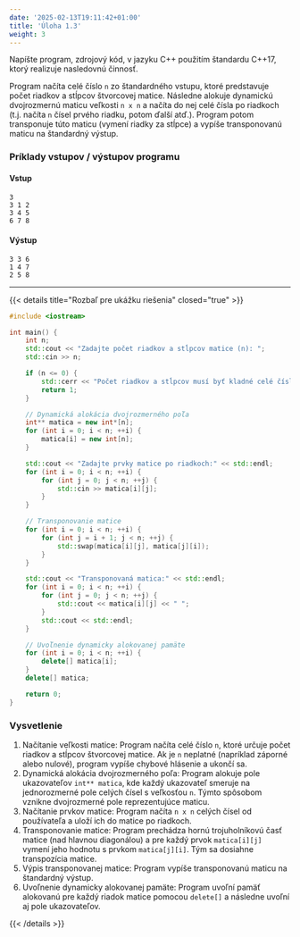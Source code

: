 ```yaml
---
date: '2025-02-13T19:11:42+01:00'
title: 'Úloha 1.3'
weight: 3
---
```


Napíšte program, zdrojový kód, v jazyku C++ použitím štandardu C++17, ktorý realizuje nasledovnú činnosť.

Program načíta celé číslo `n` zo štandardného vstupu, ktoré predstavuje počet riadkov a stĺpcov štvorcovej matice.
Následne alokuje dynamickú dvojrozmernú maticu veľkosti `n x n` a načíta do nej celé čísla po riadkoch (t.j. načíta `n`
čísel prvého riadku, potom ďalší atď.). Program potom transponuje túto maticu (vymení riadky za stĺpce) a vypíše
transponovanú maticu na štandardný výstup.

### Príklady vstupov / výstupov programu

#### Vstup

```text
3
3 1 2
3 4 5
6 7 8
```

#### Výstup

```text
3 3 6
1 4 7
2 5 8
```

---

{{< details title="Rozbaľ pre ukážku riešenia" closed="true" >}}

```cpp
#include <iostream>

int main() {
    int n;
    std::cout << "Zadajte počet riadkov a stĺpcov matice (n): ";
    std::cin >> n;

    if (n <= 0) {
        std::cerr << "Počet riadkov a stĺpcov musí byť kladné celé číslo." << std::endl;
        return 1;
    }

    // Dynamická alokácia dvojrozmerného poľa
    int** matica = new int*[n];
    for (int i = 0; i < n; ++i) {
        matica[i] = new int[n];
    }

    std::cout << "Zadajte prvky matice po riadkoch:" << std::endl;
    for (int i = 0; i < n; ++i) {
        for (int j = 0; j < n; ++j) {
            std::cin >> matica[i][j];
        }
    }

    // Transponovanie matice
    for (int i = 0; i < n; ++i) {
        for (int j = i + 1; j < n; ++j) {
            std::swap(matica[i][j], matica[j][i]);
        }
    }

    std::cout << "Transponovaná matica:" << std::endl;
    for (int i = 0; i < n; ++i) {
        for (int j = 0; j < n; ++j) {
            std::cout << matica[i][j] << " ";
        }
        std::cout << std::endl;
    }

    // Uvoľnenie dynamicky alokovanej pamäte
    for (int i = 0; i < n; ++i) {
        delete[] matica[i];
    }
    delete[] matica;

    return 0;
}
```

### Vysvetlenie

1. Načítanie veľkosti matice: Program načíta celé číslo `n`, ktoré určuje počet riadkov a stĺpcov štvorcovej matice. Ak je `n` neplatné (napríklad záporné alebo nulové), program vypíše chybové hlásenie a ukončí sa.
2. Dynamická alokácia dvojrozmerného poľa: Program alokuje pole ukazovateľov `int** matica`, kde každý ukazovateľ smeruje na jednorozmerné pole celých čísel s veľkosťou `n`. Týmto spôsobom vznikne dvojrozmerné pole reprezentujúce maticu.
3. Načítanie prvkov matice: Program načíta `n x n` celých čísel od používateľa a uloží ich do matice po riadkoch.
4. Transponovanie matice: Program prechádza hornú trojuholníkovú časť matice (nad hlavnou diagonálou) a pre každý prvok `matica[i][j]` vymení jeho hodnotu s prvkom `matica[j][i]`. Tým sa dosiahne transpozícia matice.
5. Výpis transponovanej matice: Program vypíše transponovanú maticu na štandardný výstup.
6. Uvoľnenie dynamicky alokovanej pamäte: Program uvoľní pamäť alokovanú pre každý riadok matice pomocou `delete[]` a následne uvoľní aj pole ukazovateľov.

{{< /details >}}
